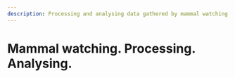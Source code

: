 ```yaml
---
description: Processing and analysing data gathered by mammal watching.
---
```


# Mammal watching. Processing. Analysing.

